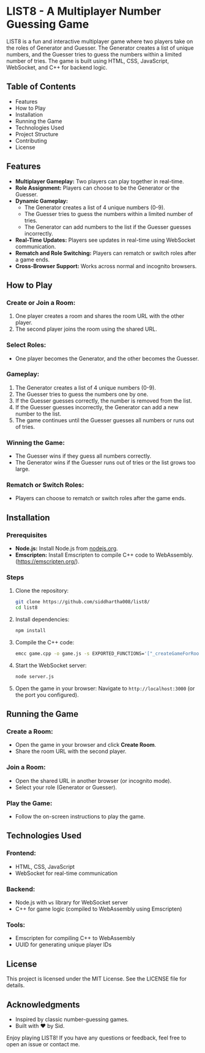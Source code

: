 # LIST8 - A Multiplayer Number Guessing Game

LIST8 is a fun and interactive multiplayer game where two players take on the roles of Generator and Guesser. The Generator creates a list of unique numbers, and the Guesser tries to guess the numbers within a limited number of tries. The game is built using HTML, CSS, JavaScript, WebSocket, and C++ for backend logic.

## Table of Contents
- Features
- How to Play
- Installation
- Running the Game
- Technologies Used
- Project Structure
- Contributing
- License

## Features
- **Multiplayer Gameplay:** Two players can play together in real-time.
- **Role Assignment:** Players can choose to be the Generator or the Guesser.
- **Dynamic Gameplay:**
  - The Generator creates a list of 4 unique numbers (0-9).
  - The Guesser tries to guess the numbers within a limited number of tries.
  - The Generator can add numbers to the list if the Guesser guesses incorrectly.
- **Real-Time Updates:** Players see updates in real-time using WebSocket communication.
- **Rematch and Role Switching:** Players can rematch or switch roles after a game ends.
- **Cross-Browser Support:** Works across normal and incognito browsers.

## How to Play
### Create or Join a Room:
1. One player creates a room and shares the room URL with the other player.
2. The second player joins the room using the shared URL.

### Select Roles:
- One player becomes the Generator, and the other becomes the Guesser.

### Gameplay:
1. The Generator creates a list of 4 unique numbers (0-9).
2. The Guesser tries to guess the numbers one by one.
3. If the Guesser guesses correctly, the number is removed from the list.
4. If the Guesser guesses incorrectly, the Generator can add a new number to the list.
5. The game continues until the Guesser guesses all numbers or runs out of tries.

### Winning the Game:
- The Guesser wins if they guess all numbers correctly.
- The Generator wins if the Guesser runs out of tries or the list grows too large.

### Rematch or Switch Roles:
- Players can choose to rematch or switch roles after the game ends.

## Installation
### Prerequisites
- **Node.js:** Install Node.js from [nodejs.org](https://nodejs.org/).
- **Emscripten:** Install Emscripten to compile C++ code to WebAssembly.(https://emscripten.org/).

### Steps
1. Clone the repository:
   ```bash
   git clone https://github.com/siddhartha008/list8/
   cd list8
   ```
2. Install dependencies:
   ```bash
   npm install
   ```
3. Compile the C++ code:
   ```bash
   emcc game.cpp -o game.js -s EXPORTED_FUNCTIONS='["_createGameForRoom", "_addPlayerToRoom", "_setInitialListForRoom", "_getCurrentListForRoom", "_addNumberForRoom", "_processGuessForRoom", "_getTriesLeftForRoom", "_getGameResultForRoom", "_resetGameForRoom"]' -s EXTRA_EXPORTED_RUNTIME_METHODS='["ccall", "cwrap"]'
   ```
4. Start the WebSocket server:
   ```bash
   node server.js
   ```
5. Open the game in your browser:
   Navigate to `http://localhost:3000` (or the port you configured).

## Running the Game
### Create a Room:
- Open the game in your browser and click **Create Room**.
- Share the room URL with the second player.

### Join a Room:
- Open the shared URL in another browser (or incognito mode).
- Select your role (Generator or Guesser).

### Play the Game:
- Follow the on-screen instructions to play the game.

## Technologies Used
### Frontend:
- HTML, CSS, JavaScript
- WebSocket for real-time communication

### Backend:
- Node.js with `ws` library for WebSocket server
- C++ for game logic (compiled to WebAssembly using Emscripten)

### Tools:
- Emscripten for compiling C++ to WebAssembly
- UUID for generating unique player IDs

## License
This project is licensed under the MIT License. See the LICENSE file for details.

## Acknowledgments
- Inspired by classic number-guessing games.
- Built with ❤️ by Sid. 

Enjoy playing LIST8! If you have any questions or feedback, feel free to open an issue or contact me.
